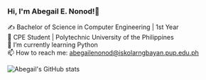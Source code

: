 ### Hi, I'm Abegail E. Nonod!👋

✍ Bachelor of Science in Computer Engineering | 1st Year<br/>
📕 CPE Student | Polytechnic University of the Philippines<br/>
🌱 I’m currently learning Python<br/>
📫 How to reach me: abegailenonod@iskolarngbayan.pup.edu.ph<br/>

![Abegail's GitHub stats](https://github-readme-stats.vercel.app/api?username=aenonod&show_icons=true&theme=dracula)
